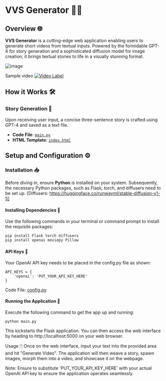 # VVS Generator 🎥✨

## Overview 🌐
**VVS Generator** is a cutting-edge web application enabling users to generate short videos from textual inputs. Powered by the formidable GPT-4 for story generation and a sophisticated diffusion model for image creation, it brings textual stories to life in a visually stunning format.

![image](https://github.com/sun-hwang/vvs_generator/assets/146854712/05245396-47cb-4455-8072-1bac440de167)

Sample video
[![Video Label](http://img.youtube.com/vi/NdxJA0li79U/0.jpg)](https://youtu.be/NdxJA0li79U?t=0s)
    

## How it Works 🛠️
### Story Generation 📜
Upon receiving user input, a concise three-sentence story is crafted using GPT-4 and saved as a text file.
- **Code File**: [`main.py`](https://github.com/sun-hwang/vvs_generator/blob/64ffc491965ca11ea8db6f780734892107f886ee/main.py)
- **HTML Template**: [`index.html`](https://github.com/sun-hwang/vvs_generator/blob/0c398f64c3b685491ef3247a225610a3b183f892/templates/index.html)

## Setup and Configuration ⚙️

### Installation 📥
Before diving in, ensure **Python** is installed on your system. Subsequently, the necessary Python packages, such as Flask, torch, and diffusers need to be set up.
[Diffusers: https://huggingface.co/runwayml/stable-diffusion-v1-5]

#### Installing Dependencies 🔗
Use the following commands in your terminal or command prompt to install the requisite packages:
```bash
pip install Flask torch diffusers
pip install openai moviepy Pillow
```

#### API Keys 🔐
Your OpenAI API key needs to be placed in the config.py file as shown:

```
API_KEYS = {
    'openai': 'PUT_YOUR_API_KEY_HERE'
}
```
Code File: [config.py](https://github.com/sun-hwang/vvs_generator/blob/09010b78d4f139b831017681bf8d366428a9cfcf/config.py)

#### Running the Application 🚀
Execute the following command to get the app up and running:

```
python main.py
```

This kickstarts the Flask application. You can then access the web interface by heading to http://localhost:5000 on your web browser.

Usage 🖱️
Once on the web interface, input your text into the provided area and hit "Generate Video". The application will then weave a story, spawn images, morph them into a video, and showcase it on the webpage.

Note: Ensure to substitute 'PUT_YOUR_API_KEY_HERE' with your actual OpenAI API key to ensure the application operates seamlessly.
